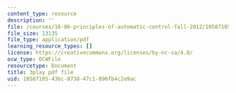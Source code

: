 ```yaml
---
content_type: resource
description: ''
file: /courses/16-06-principles-of-automatic-control-fall-2012/1058710543bc873847c1896fb4c2a9ac_ubhxIM51UPU.pdf
file_size: 13135
file_type: application/pdf
learning_resource_types: []
license: https://creativecommons.org/licenses/by-nc-sa/4.0/
ocw_type: OCWFile
resourcetype: Document
title: 3play pdf file
uid: 10587105-43bc-8738-47c1-896fb4c2a9ac
---
```

